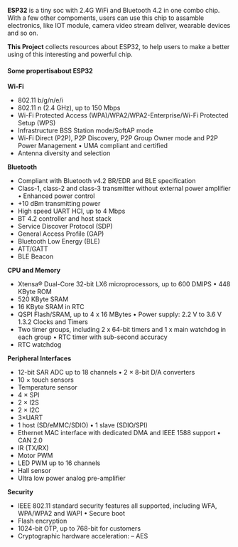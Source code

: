 **ESP32** is a tiny soc with 2.4G WiFi and Bluetooth 4.2 in one combo chip.  With a few other compoments, users can use this chip to assamble electronics, like IOT module, camera video stream deliver, wearable devices and so on.**This Project** collects resources about ESP32, to help users to make a better using of this interesting and powerful chip.#### Some propertisabout ESP32**Wi-Fi*** 802.11 b/g/n/e/i* 802.11 n (2.4 GHz), up to 150 Mbps* Wi-Fi Protected Access (WPA)/WPA2/WPA2-Enterprise/Wi-Fi Protected Setup (WPS)* Infrastructure BSS Station mode/SoftAP mode* Wi-Fi Direct (P2P), P2P Discovery, P2P Group Owner mode and P2P Power Management • UMA compliant and certified* Antenna diversity and selection**Bluetooth*** Compliant with Bluetooth v4.2 BR/EDR and BLE specification* Class-1, class-2 and class-3 transmitter without external power amplifier • Enhanced power control* +10 dBm transmitting power* High speed UART HCI, up to 4 Mbps* BT 4.2 controller and host stack* Service Discover Protocol (SDP)* General Access Profile (GAP)* Bluetooth Low Energy (BLE)* ATT/GATT* BLE Beacon**CPU and Memory*** Xtensa® Dual-Core 32-bit LX6 microprocessors, up to 600 DMIPS • 448 KByte ROM* 520 KByte SRAM* 16 KByte SRAM in RTC* QSPI Flash/SRAM, up to 4 x 16 MBytes • Power supply: 2.2 V to 3.6 V1.3.2 Clocks and Timers* Two timer groups, including 2 x 64-bit timers and 1 x main watchdog in each group • RTC timer with sub-second accuracy* RTC watchdog **Peripheral Interfaces*** 12-bit SAR ADC up to 18 channels • 2 × 8-bit D/A converters* 10 × touch sensors* Temperature sensor* 4 × SPI* 2 × I2S* 2 × I2C* 3×UART* 1 host (SD/eMMC/SDIO) • 1 slave (SDIO/SPI)* Ethernet MAC interface with dedicated DMA and IEEE 1588 support • CAN 2.0* IR (TX/RX)* Motor PWM* LED PWM up to 16 channels* Hall sensor* Ultra low power analog pre-amplifier**Security*** IEEE 802.11 standard security features all supported, including WFA, WPA/WPA2 and WAPI • Secure boot* Flash encryption* 1024-bit OTP, up to 768-bit for customers* Cryptographic hardware acceleration: – AES